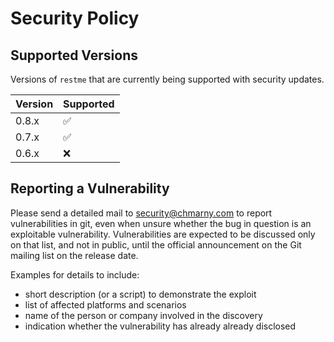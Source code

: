 # Security Policy

## Supported Versions

Versions of `restme` that are currently being supported with security updates.

| Version | Supported          |
| ------- | ------------------ |
| 0.8.x   | :white_check_mark: |
| 0.7.x   | :white_check_mark: |
| 0.6.x   | :x:                |

## Reporting a Vulnerability

Please send a detailed mail to security@chmarny.com to report vulnerabilities in git, 
even when unsure whether the bug in question is an exploitable vulnerability. 
Vulnerabilities are expected to be discussed only on that list, and not in public, 
until the official announcement on the Git mailing list on the release date.

Examples for details to include:

* short description (or a script) to demonstrate the exploit
* list of affected platforms and scenarios 
* name of the person or company involved in the discovery
* indication whether the vulnerability has already already disclosed
